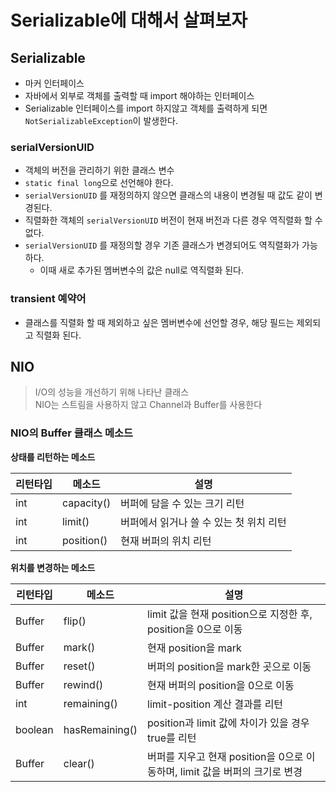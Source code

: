# Serializable에 대해서 살펴보자

## Serializable
- 마커 인터페이스
- 자바에서 외부로 객체를 출력할 때 import 해야하는 인터페이스
- Serializable 인터페이스를 import 하지않고 객체를 출력하게 되면 `NotSerializableException`이 발생한다.

### serialVersionUID
- 객체의 버전을 관리하기 위한 클래스 변수
- `static final long`으로 선언해야 한다.
- `serialVersionUID` 를 재정의하지 않으면 클래스의 내용이 변경될 때 값도 같이 변경된다.
- 직렬화한 객체의 `serialVersionUID` 버전이 현재 버전과 다른 경우 역직렬화 할 수 없다.
- `serialVersionUID` 를 재정의할 경우 기존 클래스가 변경되어도 역직렬화가 가능하다.
    - 이때 새로 추가된 멤버변수의 값은 null로 역직렬화 된다.

### transient 예약어
- 클래스를 직렬화 할 때 제외하고 싶은 멤버변수에 선언할 경우, 해당 필드는 제외되고 직렬화 된다.


## NIO
> I/O의 성능을 개선하기 위해 나타난 클래스  
> NIO는 스트림을 사용하지 않고 Channel과 Buffer를 사용한다

### NIO의 Buffer 클래스 메소드

**상태를 리턴하는 메소드**

| 리턴타입| 메소드        | 설명                     |
| --- |------------|------------------------|
| int | capacity() | 버퍼에 담을 수 있는 크기 리턴      |
| int | limit()    | 버퍼에서 읽거나 쓸 수 있는 첫 위치 리턴 |
| int | position() | 현재 버퍼의 위치 리턴           |

**위치를 변경하는 메소드**

| 리턴타입    | 메소드            | 설명                                                 |
|---------|----------------|----------------------------------------------------|
| Buffer  | flip()         | limit 값을 현재 position으로 지정한 후, position을 0으로 이동     |
| Buffer  | mark()         | 현재 position을 mark                                  |
| Buffer  | reset()        | 버퍼의 position을 mark한 곳으로 이동                         |
| Buffer  | rewind()       | 현재 버퍼의 position을 0으로 이동                            |
| int     | remaining()    | limit-position 계산 결과를 리턴                           |
| boolean | hasRemaining() | position과 limit 값에 차이가 있을 경우 true를 리턴              |
| Buffer  | clear()        | 버퍼를 지우고 현재 position을 0으로 이동하며, limit 값을 버퍼의 크기로 변경 |


